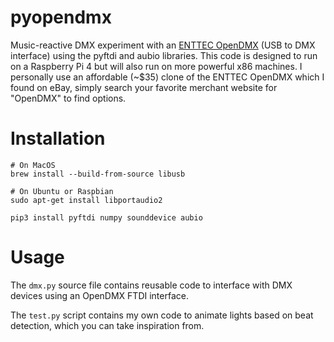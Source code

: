 # pyopendmx

Music-reactive DMX experiment with an [ENTTEC OpenDMX](https://www.enttec.com/product/controls/dmx-usb-interfaces/open-dmx-usb/) (USB to DMX interface) using the pyftdi and aubio libraries. This code is designed to run on a Raspberry Pi 4 but will also run on more powerful x86 machines. I personally use an affordable (~$35) clone of the ENTTEC OpenDMX which I found on eBay, simply search
your favorite merchant website for "OpenDMX" to find options.

# Installation

```
# On MacOS
brew install --build-from-source libusb

# On Ubuntu or Raspbian
sudo apt-get install libportaudio2

pip3 install pyftdi numpy sounddevice aubio
```

# Usage

The `dmx.py` source file contains reusable code to interface with DMX devices using an OpenDMX FTDI interface.


The `test.py` script contains my own code to animate lights based on beat detection, which you can
take inspiration from.
